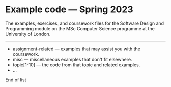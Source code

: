 # Example code — Spring 2023

The examples, exercises, and coursework files for the Software Design and Programming module on the MSc Computer Science programme at the University of London.

------

+ assignment-related — examples that may assist you with the coursework.
+ misc — miscellaneous examples that don't fit elsewhere.
+ topic[1-10] — the code from that topic and related examples.
+ ...

End of list

